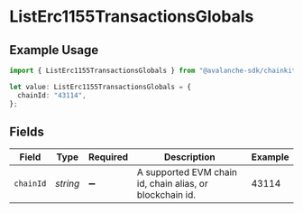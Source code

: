 # ListErc1155TransactionsGlobals

## Example Usage

```typescript
import { ListErc1155TransactionsGlobals } from "@avalanche-sdk/chainkit/models/operations";

let value: ListErc1155TransactionsGlobals = {
  chainId: "43114",
};
```

## Fields

| Field                                                    | Type                                                     | Required                                                 | Description                                              | Example                                                  |
| -------------------------------------------------------- | -------------------------------------------------------- | -------------------------------------------------------- | -------------------------------------------------------- | -------------------------------------------------------- |
| `chainId`                                                | *string*                                                 | :heavy_minus_sign:                                       | A supported EVM chain id, chain alias, or blockchain id. | 43114                                                    |